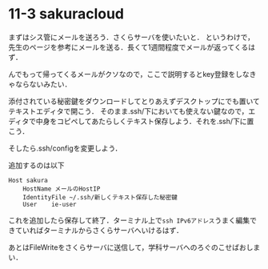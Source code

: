 # 11-3 sakuracloud

まずはシス管にメールを送ろう．さくらサーバを使いたいと．
というわけで，先生のページを参考にメールを送る．長くて1週間程度でメールが返ってくるはず．

んでもって帰ってくるメールがクソなので，ここで説明するとkey登録をしなきゃならないみたい．

添付されている秘密鍵をダウンロードしてとりあえずデスクトップにでも置いてテキストエディタで開こう．
そのまま.ssh/下においても使えない鍵なので，エディタで中身をコピペしてあたらしくテキスト保存しよう．それを.ssh/下に置こう．

そしたら.ssh/configを変更しよう．

追加するのは以下

```
Host sakura
	HostName メールのHostIP
	IdentityFile ~/.ssh/新しくテキスト保存した秘密鍵
	User	ie-user
```

これを追加したら保存して終了．ターミナル上で```ssh IPv6アドレス```うまく編集できていればターミナルからさくらサーバへいけるはず．

あとはFileWriteをさくらサーバに送信して，学科サーバへのろぐのこせばおしまい．

